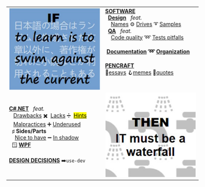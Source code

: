 <table>
 <tr valign="top">
    <td width="50%">
      <picture><img src="README+/_rsc/_img/memes/learn_is_swim.jpg" alt="If to learn is to swim against the current ..." /><picture>
    </td><td width="50%">
     <a href="README+/software/ArcDeco"><b>SOFTWARE</b></a><br/>
     <div>&nbsp;&nbsp;<a href="README+/software/design/"><b>Design</b></a>&nbsp;&nbsp;&nbsp;<i>feat.</i></div>
     &nbsp;&nbsp;&nbsp;&nbsp;<a href="README+/software/design/names">Names</a>
     ⚙️
      <a href="README+/software/design/drive/">Drives</a>
     ➰
     <a href="README+/software/design/samples">Samples</a><br/>
     <div>&nbsp;&nbsp;<a href="README+/software/QA/"><b>QA</b></a>&nbsp;&nbsp;&nbsp;<i>feat.</i></div>
      &nbsp;&nbsp;&nbsp;&nbsp;<a href="README+/software/QA/README+/code-quality.md">Code quality</a> 
    ➿
     <a href="README+/software/QA/README+/tests-pitfalls.md">Tests pitfalls</a>    
     <h4>
     &nbsp;<a href="README+/software/docu"><b>Documentation</b></a>
     ➿
     <a href="README+/software/mngmnt"><b>Organization</b></a>
     </h4>
     <a href="README+/pencraft"><b>PENCRAFT</b></a><br/>
      🥱<a href="README+/pencraft/README+/essays/README.md">essays</a> 🪝<a href="README+/pencraft/README+/memes">memes</a> 🥨<a href="README+/pencraft/README+/quotes/README.md">quotes</a>
     </td>
</tr><tr></tr><tr><td>
<a href="README+/.net/"><b>C#.NET</b></a>&nbsp;&nbsp;&nbsp;<i>feat.</i><br/>
&nbsp;&nbsp;&nbsp;<a href="README+/.net/README+/cs-drawbacks.md">Drawbacks</a>&nbsp;✖️&nbsp;
<a href="README+/.net/README+/cs-lacks.md">Lacks</a>&nbsp;➗&nbsp;
  <a href="README+/.net/README+/cs-hints.md"><mark>Hints</mark></a>
 <br/>
&nbsp;&nbsp;&nbsp;<a href="README+/.net/README+/cs-malpractice.md">Malpractices</a>&nbsp;➕&nbsp;<a href="README+/.net/README+/cs-feat_underused.md">Underused</a>
 <br />
 &nbsp;&nbsp;<b>♯</b>&nbsp;<b>Sides/Parts</b>
   <br/>
&nbsp;&nbsp;&nbsp;&nbsp;<a href="README+/.net/README+/parts/cs-lacks-parts.md">Nice to have</a>&nbsp;➖&nbsp;<a href="README+/.net/README+/parts/cs-feat_shadow.md">In shadow</a><br/>
  &nbsp;&nbsp;🪟&nbsp;<a href="README+/.net/README+/wpf"><b>WPF</b></a><br/>
      <br/>
     <b><a href="https://github.com/Kyriosity/use-dev/blob/main/README+/decisions">DESIGN DECISIONS</a></b>&nbsp;➡️<code>use-dev</code>
</td><td>
      <picture><img src="README+/_rsc/_img/memes/IT_is_waterfall.jpg" alt="... then IT must be a waterfall" /><picture>
     </td>
</table>
